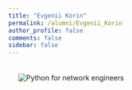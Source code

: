 ```yaml
---
title: "Evgenii Korin"
permalink: /alumni/Evgenii_Korin
author_profile: false
comments: false
sidebar: false
---
```


<div style="padding: 20px;">
  <img src="https://raw.githubusercontent.com/pyneng/pyneng.github.io/master/alumni/Evgenii_Korin.png" alt="Python for network engineers">
</div>


